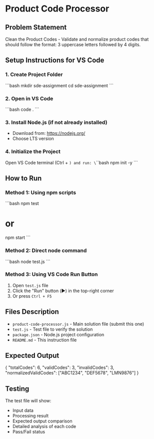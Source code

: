# Product Code Processor

## Problem Statement
Clean the Product Codes - Validate and normalize product codes that should follow the format: 3 uppercase letters followed by 4 digits.

## Setup Instructions for VS Code

### 1. Create Project Folder
\`\`\`bash
mkdir sde-assignment
cd sde-assignment
\`\`\`

### 2. Open in VS Code
\`\`\`bash
code .
\`\`\`

### 3. Install Node.js (if not already installed)
- Download from: https://nodejs.org/
- Choose LTS version

### 4. Initialize the Project
Open VS Code terminal (Ctrl + `) and run:
\`\`\`bash
npm init -y
\`\`\`

## How to Run

### Method 1: Using npm scripts
\`\`\`bash
npm test
# or
npm start
\`\`\`

### Method 2: Direct node command
\`\`\`bash
node test.js
\`\`\`

### Method 3: Using VS Code Run Button
1. Open `test.js` file
2. Click the "Run" button (▶️) in the top-right corner
3. Or press `Ctrl + F5`

## Files Description

- `product-code-processor.js` - Main solution file (submit this one)
- `test.js` - Test file to verify the solution
- `package.json` - Node.js project configuration
- `README.md` - This instruction file

## Expected Output
{
  "totalCodes": 6,
  "validCodes": 3,
  "invalidCodes": 3,
  "normalizedValidCodes": ["ABC1234", "DEF5678", "LMN9876"]
}

## Testing
The test file will show:
- Input data
- Processing result
- Expected output comparison
- Detailed analysis of each code
- Pass/Fail status
